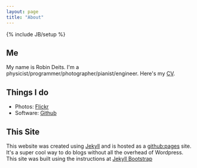 ```yaml
---
layout: page
title: "About"
---
```

{% include JB/setup %}

## Me
My name is Robin Deits. I'm a
physicist/programmer/photographer/pianist/engineer. 
Here's my [CV](/assets/Robin_Deits_CV.pdf).

## Things I do
* Photos: [Flickr](http://www.flickr.com/photos/26769928@N02/)
* Software: [Github](https://github.com/rdeits)

## This Site
This website was created using [Jekyll](https://github.com/mojombo/jekyll/) and is hosted as a [github:pages](http://pages.github.com/) site. It's a super cool way to do blogs without all the overhead of Wordpress. This site was built using the instructions at [Jekyll Bootstrap](http://jekyllbootstrap.com/usage/jekyll-quick-start.html)

